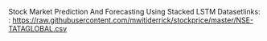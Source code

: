 Stock Market Prediction And Forecasting Using Stacked LSTM 
Datasetlinks: : https://raw.githubusercontent.com/mwitiderrick/stockprice/master/NSE-TATAGLOBAL.csv

